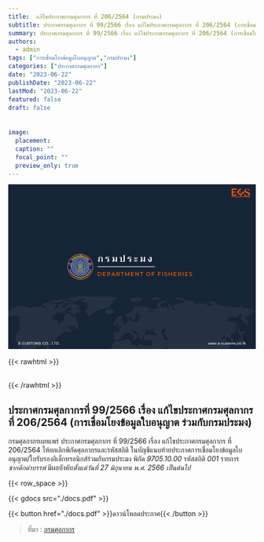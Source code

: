 ```yaml
---
title: 	แก้ไขประกาศกรมศุลกากร ที่ 206/2564 (กรมประมง)
subtitle: ประกาศกรมศุลกากร ที่ 99/2566 เรื่อง แก้ไขประกาศกรมศุลกากร ที่ 206/2564 (การเชื่อมโยงข้อมูลใบอนุญาต ร่วมกับกรมประมง)
summary: ประกาศกรมศุลกากร ที่ 99/2566 เรื่อง แก้ไขประกาศกรมศุลกากร ที่ 206/2564 (การเชื่อมโยงข้อมูลใบอนุญาต ร่วมกับกรมประมง)
authors:
  - admin
tags: ["การเชื่อมโยงข้อมูลใบอนุญาต","กรมประมง"]
categories: ["ประกาศกรมศุลกากร"]
date: "2023-06-22"
publishDate: "2023-06-22"
lastMod: "2023-06-22"
featured: false
draft: false


image:
  placement:
  caption: ""
  focal_point: ""
  preview_only: true
---
```


![](featured.png)

{{< rawhtml >}}
<br>
<br>

{{< /rawhtml >}}

## ประกาศกรมศุลกากรที่ 99/2566 เรื่อง แก้ไขประกาศกรมศุลกากร ที่ 206/2564 (การเชื่อมโยงข้อมูลใบอนุญาต ร่วมกับกรมประมง)




กรมศุลกากรเผยแพร่ ประกาศกรมศุลกากร ที่ 99/2566 เรื่อง แก้ไขประกาศกรมศุลกากร ที่ 206/2564   ให้ยกเลิกพิกัดศุลกากรและรหัสสถิติ ในบัญชีแนบท้ายประกาศการเชื่อมโยงข้อมูลใบอนุญาต/ใบรับรองอิเล็กทรอนิกส์ร่วมกับกรมประมง พิกัด *9705.10.00* รหัสสถิติ *001* รายการ *ซากดึกดำบรรพ์* มีผลบังคับ*ตั้งแต่วันที่ 27 มิถุนายน พ.ศ. 2566 เป็นต้นไป*



{{< row_space >}}

{{< gdocs src="./docs.pdf" >}}


{{< button href="./docs.pdf" >}}ดาวน์โหลดประกาศ{{< /button >}}

> ที่มา : [กรมศุลกากร](https://www.customs.go.th/cont_strc_download_with_docno_date.php?lang=th&top_menu=menu_homepage&current_id=14232932414b505f48464b49464b49)
